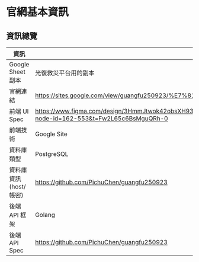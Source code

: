 # 官網基本資訊

## 資訊總覽

| 資訊 | 內容 |
|------|------|
| Google Sheet 副本 | 光復救災平台用的副本 |
| 官網連結 | https://sites.google.com/view/guangfu250923/%E7%81%BD%E6%B0%91%E5%8D%94%E5%8A%A9/slennh?authuser=0 |
| 前端 UI Spec | https://www.figma.com/design/3HmmJtwok42obsXH93s21b/%E8%8A%B1%E8%93%AE%E5%85%89%E5%BE%A9%E5%BE%A9%E5%8E%9F%E4%B9%8B%E8%B7%AF%EF%BC%81?node-id=162-553&t=Fw2L65c6BsMguQRh-0 |
| 前端技術 | Google Site |
| 資料庫類型 | PostgreSQL |
| 資料庫資訊 (host/帳密) | https://github.com/PichuChen/guangfu250923 |
| 後端 API 框架 | Golang |
| 後端 API Spec | https://github.com/PichuChen/guangfu250923 |
